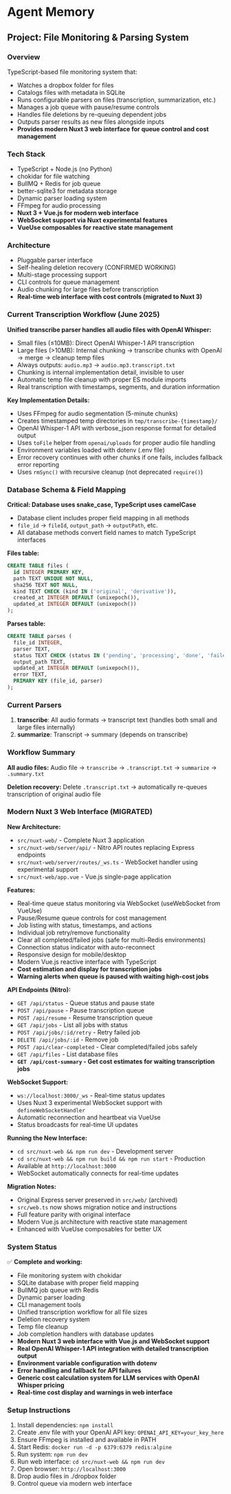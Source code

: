 # Agent Memory

## Project: File Monitoring & Parsing System

### Overview

TypeScript-based file monitoring system that:

- Watches a dropbox folder for files
- Catalogs files with metadata in SQLite
- Runs configurable parsers on files (transcription, summarization, etc.)
- Manages a job queue with pause/resume controls
- Handles file deletions by re-queuing dependent jobs
- Outputs parser results as new files alongside inputs
- **Provides modern Nuxt 3 web interface for queue control and cost management**

### Tech Stack

- TypeScript + Node.js (no Python)
- chokidar for file watching
- BullMQ + Redis for job queue
- better-sqlite3 for metadata storage
- Dynamic parser loading system
- FFmpeg for audio processing
- **Nuxt 3 + Vue.js for modern web interface**
- **WebSocket support via Nuxt experimental features**
- **VueUse composables for reactive state management**

### Architecture

- Pluggable parser interface
- Self-healing deletion recovery (CONFIRMED WORKING)
- Multi-stage processing support
- CLI controls for queue management
- Audio chunking for large files before transcription
- **Real-time web interface with cost controls (migrated to Nuxt 3)**

### Current Transcription Workflow (June 2025)

**Unified transcribe parser handles all audio files with OpenAI Whisper:**

- Small files (≤10MB): Direct OpenAI Whisper-1 API transcription
- Large files (>10MB): Internal chunking → transcribe chunks with OpenAI → merge → cleanup temp files
- Always outputs: `audio.mp3` → `audio.mp3.transcript.txt`
- Chunking is internal implementation detail, invisible to user
- Automatic temp file cleanup with proper ES module imports
- Real transcription with timestamps, segments, and duration information

**Key Implementation Details:**

- Uses FFmpeg for audio segmentation (5-minute chunks)
- Creates timestamped temp directories in `tmp/transcribe-{timestamp}/`
- OpenAI Whisper-1 API with verbose_json response format for detailed output
- Uses `toFile` helper from `openai/uploads` for proper audio file handling
- Environment variables loaded with dotenv (.env file)
- Error recovery continues with other chunks if one fails, includes fallback error reporting
- Uses `rmSync()` with recursive cleanup (not deprecated `require()`)

### Database Schema & Field Mapping

**Critical: Database uses snake_case, TypeScript uses camelCase**

- Database client includes proper field mapping in all methods
- `file_id` → `fileId`, `output_path` → `outputPath`, etc.
- All database methods convert field names to match TypeScript interfaces

**Files table:**

```sql
CREATE TABLE files (
  id INTEGER PRIMARY KEY,
  path TEXT UNIQUE NOT NULL,
  sha256 TEXT NOT NULL,
  kind TEXT CHECK (kind IN ('original', 'derivative')),
  created_at INTEGER DEFAULT (unixepoch()),
  updated_at INTEGER DEFAULT (unixepoch())
);
```

**Parses table:**

```sql
CREATE TABLE parses (
  file_id INTEGER,
  parser TEXT,
  status TEXT CHECK (status IN ('pending', 'processing', 'done', 'failed')),
  output_path TEXT,
  updated_at INTEGER DEFAULT (unixepoch()),
  error TEXT,
  PRIMARY KEY (file_id, parser)
);
```

### Current Parsers

1. **transcribe**: All audio formats → transcript text (handles both small and large files internally)
2. **summarize**: Transcript → summary (depends on transcribe)

### Workflow Summary

**All audio files:**
Audio file → `transcribe` → `.transcript.txt` → `summarize` → `.summary.txt`

**Deletion recovery:**
Delete `.transcript.txt` → automatically re-queues transcription of original audio file

### Modern Nuxt 3 Web Interface (MIGRATED)

**New Architecture:**

- `src/nuxt-web/` - Complete Nuxt 3 application
- `src/nuxt-web/server/api/` - Nitro API routes replacing Express endpoints
- `src/nuxt-web/server/routes/_ws.ts` - WebSocket handler using experimental support
- `src/nuxt-web/app.vue` - Vue.js single-page application

**Features:**

- Real-time queue status monitoring via WebSocket (useWebSocket from VueUse)
- Pause/Resume queue controls for cost management
- Job listing with status, timestamps, and actions
- Individual job retry/remove functionality
- Clear all completed/failed jobs (safe for multi-Redis environments)
- Connection status indicator with auto-reconnect
- Responsive design for mobile/desktop
- Modern Vue.js reactive interface with TypeScript
- **Cost estimation and display for transcription jobs**
- **Warning alerts when queue is paused with waiting high-cost jobs**

**API Endpoints (Nitro):**

- `GET /api/status` - Queue status and pause state
- `POST /api/pause` - Pause transcription queue
- `POST /api/resume` - Resume transcription queue
- `GET /api/jobs` - List all jobs with status
- `POST /api/jobs/:id/retry` - Retry failed job
- `DELETE /api/jobs/:id` - Remove job
- `POST /api/clear-completed` - Clear completed/failed jobs safely
- `GET /api/files` - List database files
- **`GET /api/cost-summary` - Get cost estimates for waiting transcription jobs**

**WebSocket Support:**

- `ws://localhost:3000/_ws` - Real-time status updates
- Uses Nuxt 3 experimental WebSocket support with `defineWebSocketHandler`
- Automatic reconnection and heartbeat via VueUse
- Status broadcasts for real-time UI updates

**Running the New Interface:**

- `cd src/nuxt-web && npm run dev` - Development server
- `cd src/nuxt-web && npm run build && npm run start` - Production
- Available at `http://localhost:3000`
- WebSocket automatically connects for real-time updates

**Migration Notes:**

- Original Express server preserved in `src/web/` (archived)
- `src/web.ts` now shows migration notice and instructions
- Full feature parity with original interface
- Modern Vue.js architecture with reactive state management
- Enhanced with VueUse composables for better UX

### System Status

✅ **Complete and working:**

- File monitoring system with chokidar
- SQLite database with proper field mapping
- BullMQ job queue with Redis
- Dynamic parser loading
- CLI management tools
- Unified transcription workflow for all file sizes
- Deletion recovery system
- Temp file cleanup
- Job completion handlers with database updates
- **Modern Nuxt 3 web interface with Vue.js and WebSocket support**
- **Real OpenAI Whisper-1 API integration with detailed transcription output**
- **Environment variable configuration with dotenv**
- **Error handling and fallback for API failures**
- **Generic cost calculation system for LLM services with OpenAI Whisper pricing**
- **Real-time cost display and warnings in web interface**

### Setup Instructions

1. Install dependencies: `npm install`
2. Create .env file with your OpenAI API key: `OPENAI_API_KEY=your_key_here`
3. Ensure FFmpeg is installed and available in PATH
4. Start Redis: `docker run -d -p 6379:6379 redis:alpine`
5. Run system: `npm run dev`
6. Run web interface: `cd src/nuxt-web && npm run dev`
7. Open browser: `http://localhost:3000`
8. Drop audio files in ./dropbox folder
9. Control queue via modern web interface

